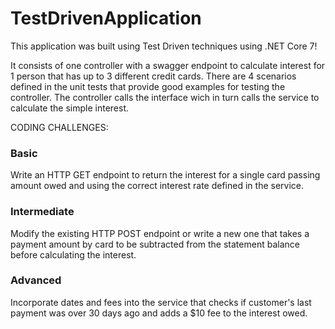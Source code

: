 # TestDrivenApplication
This application was built using Test Driven techniques using .NET Core 7!

It consists of one controller with a swagger endpoint to calculate interest for 1 person that has up to 3 different credit cards. There are 4 scenarios defined in the unit tests that provide good examples for testing the controller. The controller calls the interface wich in turn calls the service to calculate the simple interest.

CODING CHALLENGES:

### Basic 
Write an HTTP GET endpoint to return the interest for a single card passing amount owed and using the correct interest rate defined in the service.

### Intermediate 
Modify the existing HTTP POST endpoint or write a new one that takes a payment amount by card to be subtracted from the statement balance before calculating the interest.

### Advanced 
Incorporate dates and fees into the service that checks if customer's last payment was over 30 days ago and adds a $10 fee to the interest owed.
